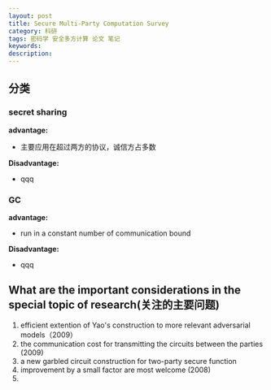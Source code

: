 ```yaml
---
layout: post
title: Secure Multi-Party Computation Survey
category: 科研
tags: 密码学 安全多方计算 论文 笔记
keywords: 
description:
---
```


## 分类

### secret sharing

**advantage:**  

+ 主要应用在超过两方的协议，诚信方占多数

**Disadvantage:**

+ qqq

### GC

**advantage:**  

+ run in a constant number of communication bound

**Disadvantage:**

+ qqq

## What are the important considerations in the special topic of research(关注的主要问题)

1. efficient extention of Yao's construction to more relevant adversarial models（2009）
2. the communication cost for transmitting the circuits between the parties (2009)
3. a new garbled circuit construction for two-party secure function
4. improvement by a small factor are most welcome (2008)
5. 
